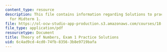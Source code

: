 ```yaml
---
content_type: resource
description: This file contains information regarding Solutions to practice problems
  for Midterm 1.
file: https://ol-ocw-studio-app-production.s3.amazonaws.com/courses/18-781-theory-of-numbers-spring-2012/6c4ad9cd4cd074fb83563b8e9719bafa_MIT18_781S12_practExam1Sol.pdf
file_type: application/pdf
resourcetype: Document
title: Theory of Numbers, Exam 1 Practice Solutions
uid: 6c4ad9cd-4cd0-74fb-8356-3b8e9719bafa
---
```

